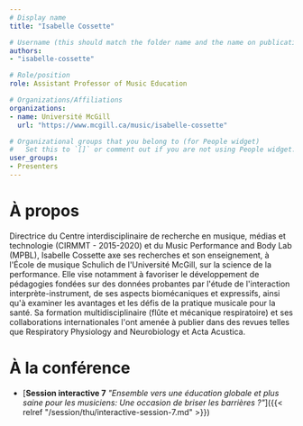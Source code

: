 ```yaml
---
# Display name
title: "Isabelle Cossette"

# Username (this should match the folder name and the name on publications)
authors:
- "isabelle-cossette"

# Role/position
role: Assistant Professor of Music Education

# Organizations/Affiliations
organizations: 
- name: Université McGill
  url: "https://www.mcgill.ca/music/isabelle-cossette"

# Organizational groups that you belong to (for People widget)
#   Set this to `[]` or comment out if you are not using People widget.
user_groups:
- Presenters
---
```

 
# À propos

Directrice du Centre interdisciplinaire de recherche en musique, médias et technologie (CIRMMT - 2015-2020) et du Music Performance and Body Lab (MPBL), Isabelle Cossette axe ses recherches et son enseignement, à l'École de musique Schulich de l'Université McGill, sur la science de la performance. Elle vise notamment à favoriser le développement de pédagogies fondées sur des données probantes par l'étude de l'interaction interprète-instrument, de ses aspects biomécaniques et expressifs, ainsi qu'à examiner les avantages et les défis de la pratique musicale pour la santé. Sa formation multidisciplinaire (flûte et mécanique respiratoire) et ses collaborations internationales l'ont amenée à publier dans des revues telles que Respiratory Physiology and Neurobiology et Acta Acustica. 

# À la conférence

- [**Session interactive 7** *"Ensemble vers une éducation globale et plus saine pour les musiciens: Une occasion de briser les barrières ?"*]({{< relref "/session/thu/interactive-session-7.md" >}})